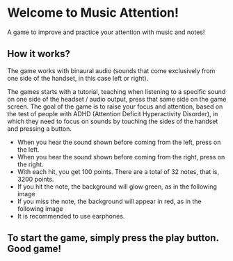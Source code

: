   # Welcome to Music Attention!
A game to improve and practice your attention with music and notes!
 
 
 ## How it works?
  The game works with binaural audio (sounds that come exclusively from one side of the handset, in this case left or right).
 
 The games  starts with a tutorial, teaching when listening to a specific sound on one side of the headset / audio output, press that same side on the game screen.
 The goal of the game is to raise your focus and attention, based on the test of people with ADHD (Attention Deficit Hyperactivity Disorder), in which they need to focus on sounds by touching the sides of the handset and pressing a button.
 

* When you hear the sound shown before coming from the left, press on the left.
* When you hear the sound shown before coming from the right, press on the right.
* With each hit, you get 100 points. There are a total of 32 notes, that is, 3200 points.
* If you hit the note, the background will glow green, as in the following image
* If you miss the note, the background will appear in red, as in the following image
* It is recommended to use earphones.
 
 ## To start the game, simply press the play button. Good game!
